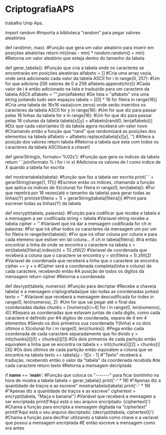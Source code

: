 # CriptografiaAPS
trabalho Unip Aps.


import random
#Importa a biblioteca "random" para pegar valores aleatórios

def rand(min, max):
    #Função que gera um valor aleatório para inserir em posições aleatórias
    return int((max - min) * random.random() + min)
    #Retorna um valor aleatório que esteja dentro do tamanho da tabela


def gerar_tabela():
    #Função que cria a tabela onde os caracteres se encontrarão em posições aleatórias
    alfabeto = []
    #Cria uma array vazia, onde será adicionado cada valor da tabela ASCII
    for i in range(0, 257):
        #Um for que adiciona 256 valores de 0 a 256
        alfabeto.append(chr(i))
        #Cada valor de i é então adicionado na lista e traduzido para um caractere da tabela ASCII
    alfabeto = "".join(alfabeto)
    #De lista o "alfabeto" vira uma string juntando tudo sem espaços
    tabela = [[0] * 16 for fileira in range(16)]
    #Cria uma tabela de 16x16 vazia(com zeros) onde serão inseridos os caracteres da tabela ASCII
    for y in range(16):
        #Um for que diz para passar pelas 16 linhas da tabela
        for x in range(16):
            #Um for que diz para passar pelas 16 colunas da tabela
            tabela[x][y] = alfabeto[rand(0, len(alfabeto))]
            #Diz que cada valor(antes 0) da tabela agora receberá um valor novo
            #Chamando então a função que "rand" que randomizará as posições dos elementos na tabela
            alfabeto = alfabeto.replace(tabela[x][y], '')
            #Altera a posição dos valores
    return tabela
    #Retorna a tabela que esta com todos os caracteres da tabela ASCII(será a chave!)


def gerarString(x, formato='%02s'):
    #Função que gera os indices da tabela
    return ' '.join(formato % i for i in x)
    #Adiciona os valores de I como indice de X quando a tabela for escrita


def mostrartabela(tabela):
    #função que faz a tabela ser escrita
    print(' ' + gerarString(range(1, 17)))
    #Escreve então os indices, chamando a função que aplica os indices de X(coluna)
    for fileira in range(0, len(tabela)):
        #For que repetirá por 16 vezes(até o tamanho da tabela) para gerar todas as linhas(Y)
        print(str(fileira + 1) + gerarString(tabela[fileira]))
        #Print para escrever todas as linhas(Y) da tabela


def encrypt(tabela, palavras):
    #Função para codificar que recebe a tabela e a mensagem a ser codificada
    string = tabela
    #Variavel string recebe a tabela
    cipher = ''
    #Variavel que irá dar a mensagem codificada
    for ch in palavras:
        #For que irá olhar todos os caracteres da mensagem um por um
        for fileira in range(len(tabela)):
            #For que irá olhar coluna por coluna e para cada elemeno que estiver em tal coluna...
            if ch in tabela[fileira]:
                #Irá então encontrar a linha de onde se encontra o caractere na tabela
                x = str((tabela[fileira].index(ch) + 1)).zfill(2)
                #Variavel de coordenada que receberá a coluna que o caractere se encontra
                y = str(fileira + 1).zfill(2)
                #Variavel de coordenada que receberá a linha que o caractere se encontra
                cipher += y + x
                #Cipher será a coordenada completa(linha e coluna) de cada caractere, recebendo então
                #A posição de todos os digitos da mensagem
    return cipher
    #Retorna a coordenada


def decrypt(tabela, numeros):
    #Função para decriptar
    #Recebe a chave(a tabela) e a mensagem criptografada(que são todas as coordenadas juntas)
    texto = ''
    #Variavel que receberá a mensagem descodificada
    for index in range(0, len(numeros), 2):
        #Um for que vai pegar até o final das coordenadas dadas
        chunks = [numeros[i:i+4] for i in range(0, len(numeros), 4)]
        #Separa as coordenadas que estavam juntas de cada digito, como cada caractere é definido por
        #4 digitos de coordenada, separa de 4 em 4 elementos
        #Sendo os dois primeiros sua coordenada Y(linha) e os dois últimos o X(coluna)
    for i in range(0, len(chunks)):
        #Pega então cada coordenada de cada caractere separadamente que foi divido
        y = int(chunks[i][0] + chunks[i][1])
        #Os dois primeiros de cada partição então equivalem a linha que se encontra na tabela
        x = int(chunks[i][2] + chunks[i][3])
        #Os dois últimos de cada partição então equivalem a coluna que se encontra na tabela
        texto += tabela[y - 1][x - 1]
        #"Texto" receberá a tradução, recebendo então o valor da "tabela" da coordenada recebida
        #de cada caractere
    return texto
    #Retorna a mensagem decriptada


if __name__ == '__main__':
    #Função que coloca os "-------" para ficar bonitinho na hora de mostra a tabela
    tabela = gerar_tabela()
    print('-' * 19)
    #"Apenas diz a quantidade de traços e as escreve"
    mostrartabela(tabela)
    print('-' * 19)
    #"Apenas diz a quantidade de traços e as escreve"
    ciphertext = encrypt(tabela, "Maça e banana!")
    #Variável que receberá a mensagem a ser encriptada
print(f'Aqui está o seu arquivo encriptado: {ciphertext}')
#Chama a função para encripta a mensagem digitada na "ciphertext"
print(f'Aqui está o seu arquivo decriptado: {decrypt(tabela, ciphertext)}')
#Chama a função para decifrar utilizando a tabela como chave e a variavel que possui a mensagem encriptada
#E então escreve a mensagem como era antes
